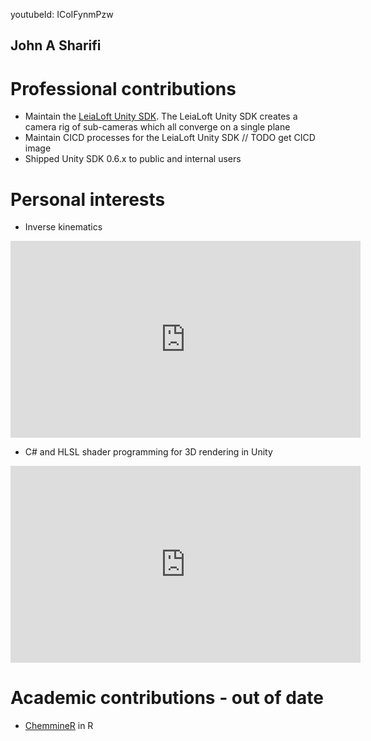 youtubeId: ICoIFynmPzw

## John A Sharifi

# Professional contributions
- Maintain the [LeiaLoft Unity SDK](https://www.leialoft.com/tools). The LeiaLoft Unity SDK creates a camera rig of sub-cameras which all converge on a single plane
- Maintain CICD processes for the LeiaLoft Unity SDK
// TODO get CICD image
- Shipped Unity SDK 0.6.x to public and internal users

# Personal interests

- Inverse kinematics
<iframe width="560" height="315" src="https://www.youtube-nocookie.com/embed/ICoIFynmPzw" frameborder="0" allow="accelerometer; autoplay; clipboard-write; encrypted-media; gyroscope; picture-in-picture" allowfullscreen></iframe>

- C# and HLSL shader programming for 3D rendering in Unity
<iframe width="560" height="315" src="https://www.youtube-nocookie.com/embed/kXaB1GFD2C4" frameborder="0" allow="accelerometer; autoplay; clipboard-write; encrypted-media; gyroscope; picture-in-picture" allowfullscreen></iframe>

# Academic contributions - out of date
- [ChemmineR](https://rdrr.io/github/girke-lab/ChemmineR-release/man/draw_sdf.html) in R
